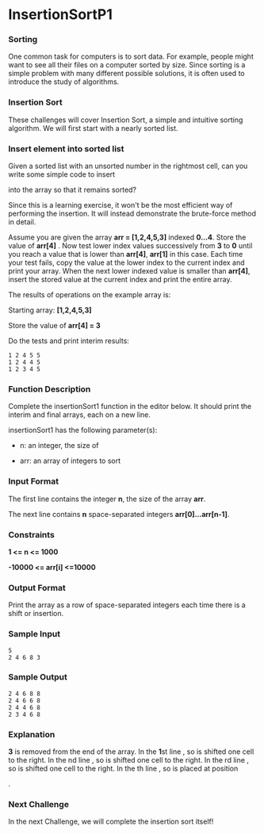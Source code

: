 # InsertionSortP1

### Sorting
One common task for computers is to sort data. For example, people might want to see all their files on a computer sorted by size. Since sorting is a simple problem with many different possible solutions, it is often used to introduce the study of algorithms.

### Insertion Sort
These challenges will cover Insertion Sort, a simple and intuitive sorting algorithm. We will first start with a nearly sorted list.

### Insert element into sorted list
Given a sorted list with an unsorted number
in the rightmost cell, can you write some simple code to insert

into the array so that it remains sorted?

Since this is a learning exercise, it won't be the most efficient way of performing the insertion. It will instead demonstrate the brute-force method in detail.

Assume you are given the array **arr = [1,2,4,5,3]** indexed **0...4**. Store the value of **arr[4]** . Now test lower index values successively from **3** to **0** until you reach a value that is lower than **arr[4]**, **arr[1]** in this case. Each time your test fails, copy the value at the lower index to the current index and print your array. When the next lower indexed value is smaller than **arr[4]**, insert the stored value at the current index and print the entire array.

The results of operations on the example array is:

Starting array: **[1,2,4,5,3]**

Store the value of **arr[4] = 3**

Do the tests and print interim results:

    1 2 4 5 5
    1 2 4 4 5
    1 2 3 4 5

### Function Description

Complete the insertionSort1 function in the editor below. It should print the interim and final arrays, each on a new line.

insertionSort1 has the following parameter(s):

- n: an integer, the size of 

- arr: an array of integers to sort

### Input Format

The first line contains the integer **n**, the size of the array **arr**.

The next line contains **n** space-separated integers **arr[0]...arr[n-1]**.

### Constraints

**1 <= n <= 1000**

**-10000 <= arr[i] <=10000**

### Output Format

Print the array as a row of space-separated integers each time there is a shift or insertion.

### Sample Input

    5
    2 4 6 8 3

### Sample Output

    2 4 6 8 8 
    2 4 6 6 8 
    2 4 4 6 8 
    2 3 4 6 8 

### Explanation

**3** is removed from the end of the array.
In the **1**st line , so is shifted one cell to the right.
In the nd line , so is shifted one cell to the right.
In the rd line , so is shifted one cell to the right.
In the th line , so is placed at position

.

### Next Challenge

In the next Challenge, we will complete the insertion sort itself!
